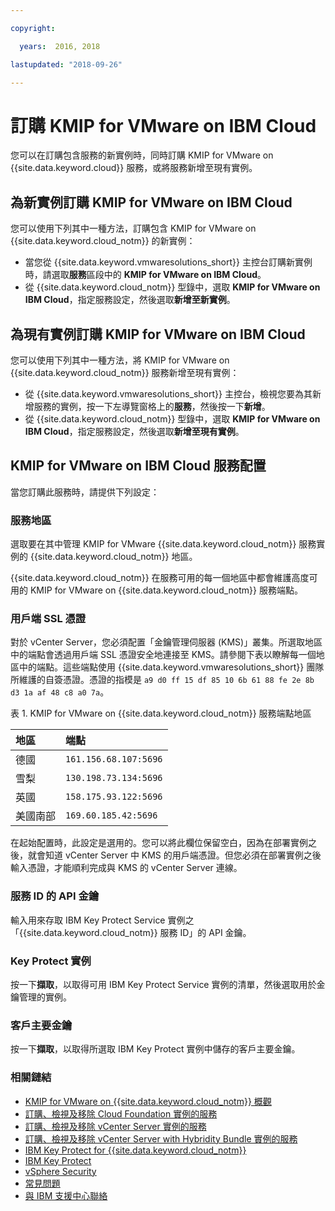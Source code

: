 ```yaml
---

copyright:

  years:  2016, 2018

lastupdated: "2018-09-26"

---
```


# 訂購 KMIP for VMware on IBM Cloud

您可以在訂購包含服務的新實例時，同時訂購 KMIP for VMware on {{site.data.keyword.cloud}} 服務，或將服務新增至現有實例。

## 為新實例訂購 KMIP for VMware on IBM Cloud

您可以使用下列其中一種方法，訂購包含 KMIP for VMware on {{site.data.keyword.cloud_notm}} 的新實例：
* 當您從 {{site.data.keyword.vmwaresolutions_short}} 主控台訂購新實例時，請選取**服務**區段中的 **KMIP for VMware on IBM Cloud**。
* 從 {{site.data.keyword.cloud_notm}} 型錄中，選取 **KMIP for VMware on IBM Cloud**，指定服務設定，然後選取**新增至新實例**。

## 為現有實例訂購 KMIP for VMware on IBM Cloud

您可以使用下列其中一種方法，將 KMIP for VMware on {{site.data.keyword.cloud_notm}} 服務新增至現有實例：
* 從 {{site.data.keyword.vmwaresolutions_short}} 主控台，檢視您要為其新增服務的實例，按一下左導覽窗格上的**服務**，然後按一下**新增**。
* 從 {{site.data.keyword.cloud_notm}} 型錄中，選取 **KMIP for VMware on IBM Cloud**，指定服務設定，然後選取**新增至現有實例**。

## KMIP for VMware on IBM Cloud 服務配置

當您訂購此服務時，請提供下列設定：

### 服務地區

選取要在其中管理 KMIP for VMware {{site.data.keyword.cloud_notm}} 服務實例的 {{site.data.keyword.cloud_notm}} 地區。

{{site.data.keyword.cloud_notm}} 在服務可用的每一個地區中都會維護高度可用的 KMIP for VMware on {{site.data.keyword.cloud_notm}} 服務端點。

### 用戶端 SSL 憑證

對於 vCenter Server，您必須配置「金鑰管理伺服器 (KMS)」叢集。所選取地區中的端點會透過用戶端 SSL 憑證安全地連接至 KMS。請參閱下表以瞭解每一個地區中的端點。這些端點使用 {{site.data.keyword.vmwaresolutions_short}} 團隊所維護的自簽憑證。憑證的指模是 `a9 d0 ff 15 df 85 10 6b 61 88 fe 2e 8b d3 1a af 48 c8 a0 7a`。

表 1. KMIP for VMware on {{site.data.keyword.cloud_notm}} 服務端點地區

|地區           |端點                   |
|:---------------|:-----------------------|
|德國           |`161.156.68.107:5696` |
|雪梨           |`130.198.73.134:5696` |
|英國           |`158.175.93.122:5696` |
|美國南部       |`169.60.185.42:5696`  |

在起始配置時，此設定是選用的。您可以將此欄位保留空白，因為在部署實例之後，就會知道 vCenter Server 中 KMS 的用戶端憑證。但您必須在部署實例之後輸入憑證，才能順利完成與 KMS 的 vCenter Server 連線。

### 服務 ID 的 API 金鑰

輸入用來存取 IBM Key Protect Service 實例之「{{site.data.keyword.cloud_notm}} 服務 ID」的 API 金鑰。

### Key Protect 實例

按一下**擷取**，以取得可用 IBM Key Protect Service 實例的清單，然後選取用於金鑰管理的實例。

### 客戶主要金鑰

按一下**擷取**，以取得所選取 IBM Key Protect 實例中儲存的客戶主要金鑰。



### 相關鏈結

* [KMIP for VMware on {{site.data.keyword.cloud_notm}} 概觀](kmip_considerations.html)
* [訂購、檢視及移除 Cloud Foundation 實例的服務](../sddc/sd_addingremovingservices.html)
* [訂購、檢視及移除 vCenter Server 實例的服務](../vcenter/vc_addingremovingservices.html)
* [訂購、檢視及移除 vCenter Server with Hybridity Bundle 實例的服務](../vcenter/vc_hybrid_addingremovingservices.html)
* [IBM Key Protect for {{site.data.keyword.cloud_notm}}](https://console.bluemix.net/docs/services/keymgmt/index.html#getting-started-with-key-protect)
* [IBM Key Protect](https://console.bluemix.net/apidocs/639-ibm-key-protect?&language=javascript_jquery#introduction)
* [vSphere Security](https://docs.vmware.com/en/VMware-vSphere/6.5/com.vmware.vsphere.security.doc/GUID-52188148-C579-4F6A-8335-CFBCE0DD2167.html)
* [常見問題](../vmonic/faq.html)
* [與 IBM 支援中心聯絡](../vmonic/trbl_support.html)
